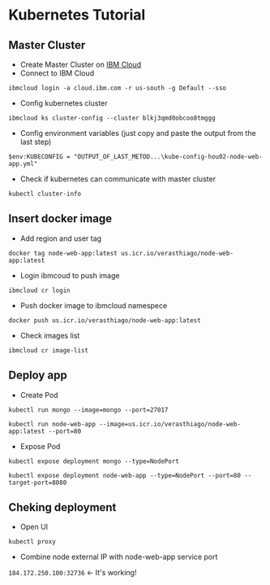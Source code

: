 # Kubernetes Tutorial

## Master Cluster
- Create Master Cluster on [IBM Cloud](https://www.ibm.com/cloud)
- Connect to IBM Cloud

```ibmcloud login -a cloud.ibm.com -r us-south -g Default --sso```

- Config kubernetes cluster 

```ibmcloud ks cluster-config --cluster blkj3qmd0obcoo8tmggg```

- Config environment variables (just copy and paste the output from the last step)

```$env:KUBECONFIG = "OUTPUT_OF_LAST_METOD...\kube-config-hou02-node-web-app.yml"```

- Check if kubernetes can communicate with master cluster

```kubectl cluster-info```

## Insert docker image

- Add region and user tag

```docker tag node-web-app:latest us.icr.io/verasthiago/node-web-app:latest```

- Login ibmcoud to push image

```ibmcloud cr login```

- Push docker image to ibmcloud namespece

```docker push us.icr.io/verasthiago/node-web-app:latest```

- Check images list

```ibmcloud cr image-list```

## Deploy app

- Create Pod

```kubectl run mongo --image=mongo --port=27017```

```kubectl run node-web-app --image=us.icr.io/verasthiago/node-web-app:latest --port=80```

- Expose Pod

```kubectl expose deployment mongo --type=NodePort```

```kubectl expose deployment node-web-app --type=NodePort --port=80 --target-port=8080```

## Cheking deployment

- Open UI

```kubectl proxy```

- Combine node external IP with node-web-app service port

```184.172.250.100:32736```  <- It's working!









